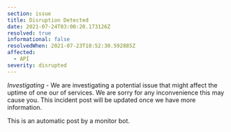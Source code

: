 ```yaml
---
section: issue
title: Disruption Detected
date: 2021-07-24T03:00:20.173126Z
resolved: true
informational: false
resolvedWhen: 2021-07-23T18:52:30.592885Z
affected:
  - API
severity: disrupted
---
```

*Investigating* - We are investigating a potential issue that might affect the uptime of one our of services. We are sorry for any inconvenience this may cause you. This incident post will be updated once we have more information.

This is an automatic post by a monitor bot.
        